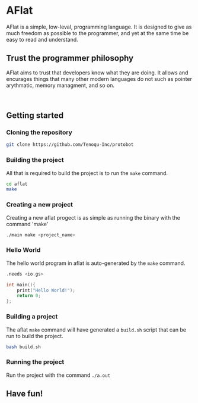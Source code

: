 # AFlat
AFlat is a simple, low-leval, programming language.  It is designed to give as much freedom as possible to the programmer, and yet at the same time be easy to read and understand.
<br>

## Trust the programmer philosophy
AFlat aims to trust that developers know what they are doing.  It allows and encurages things that many other modern languages do not such as pointer arythmatic, memory managment, and so on.

<br>

## Getting started

### Cloning the repository
```bash
git clone https://github.com/Tenoqu-Inc/protobot
```

### Building the project
All that is required to build the project is to run the `make` command.
```bash
cd aflat
make
```

### Creating a new project
Creating a new aflat progect is as simple as running the binary with the command 'make'
```bash
./main make <project_name>
```

### Hello World
The hello world program in aflat is auto-generated by the `make` command.
```c
.needs <io.gs>

int main(){
    print("Hello World!");
    return 0;
};
```

### Building a project
The aflat `make` command will have generated a `build.sh` script that can be run to build the project.
```bash
bash build.sh
```

### Running the project
Run the project with the command `./a.out`

## Have fun!